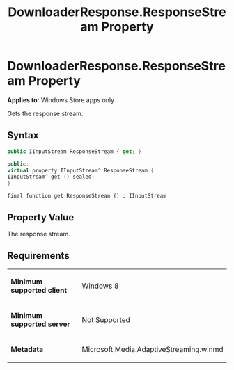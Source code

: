 ﻿---
title: DownloaderResponse.ResponseStream Property
TOCTitle: ResponseStream Property
ms:assetid: b2c9c0dc-7ac7-4e90-bb99-b78fe62c48ff
ms:mtpsurl: https://msdn.microsoft.com/en-us/library/JJ822811(v=VS.90)
ms:contentKeyID: 50079565
ms.date: 11/19/2012
mtps_version: v=VS.90
dev_langs:
- csharp
- c++
- jscript
---

# DownloaderResponse.ResponseStream Property

**Applies to:** Windows Store apps only

Gets the response stream.

## Syntax

``` csharp
public IInputStream ResponseStream { get; }
```

``` c++
public:
virtual property IInputStream^ ResponseStream {
IInputStream^ get () sealed;
}
```

``` jscript
final function get ResponseStream () : IInputStream
```

## Property Value

The response stream.

## Requirements

<table>
<colgroup>
<col style="width: 50%" />
<col style="width: 50%" />
</colgroup>
<tbody>
<tr class="odd">
<td><p><strong>Minimum supported client</strong></p></td>
<td><p>Windows 8</p></td>
</tr>
<tr class="even">
<td><p><strong>Minimum supported server</strong></p></td>
<td><p>Not Supported</p></td>
</tr>
<tr class="odd">
<td><p><strong>Metadata</strong></p></td>
<td><p>Microsoft.Media.AdaptiveStreaming.winmd</p></td>
</tr>
</tbody>
</table>


